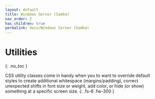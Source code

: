 ```yaml
---
layout: default
title: Windows Server (Samba)
nav_order: 2
has_children: true
permalink: docs/Windows Server (Samba)
---
```


# Utilities
{: .no_toc }

CSS utility classes come in handy when you to want to override default styles to create additional whitespace (margins/padding), correct unexpected shifts in font size or weight, add color, or hide (or show) something at a specific screen size.
{: .fs-6 .fw-300 }
